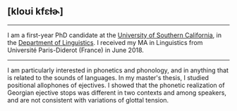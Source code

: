 ## [kloʊi kfɛɫɚ]

---

I am a first-year PhD candidate at the [University of Southern California](https://www.usc.edu/), in the [Department of Linguistics](https://dornsife.usc.edu/ling/). I received my MA in Linguistics from Université Paris-Diderot (France) in June 2018.

---

I am particularly interested in phonetics and phonology, and in anything that is related to the sounds of languages. In my master's thesis, I studied positional allophones of ejectives. I showed that the phonetic realization of Georgian ejective stops was different in two contexts and among speakers, and are not consistent with variations of glottal tension. 

